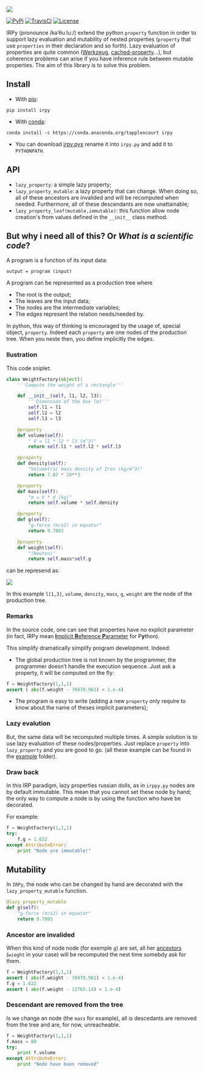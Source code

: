 ![](https://zippy.gfycat.com/SarcasticOpenHedgehog.gif)

[![PyPi](https://img.shields.io/pypi/v/irpy.svg)](https://pypi.python.org/pypi/irpy) [![TravisCI](https://img.shields.io/travis/TApplencourt/IRPy.svg)](https://travis-ci.org/TApplencourt/IRPy) [![License](https://img.shields.io/pypi/l/irpy.svg)](http://www.wtfpl.net/)


IRPy (pronounce /kəˈθuːluː/) extend the python `property` function in order to support lazy evaluation and mutability of nested properties (`property` that use `properties` in their declaration and so forth).
Lazy evaluation of properties are quite common ([Werkzeug](https://werkzeug.pocoo.org/docs/0.11/utils/#werkzeug.utils.cached_property), [cached-property](https://github.com/pydanny/cached-property)...),
but coherence problems can arise if you have inference rule between mutable properties. The aim of this library is to solve this problem.


## Install
- With [pip](https://pip.pypa.io/en/stable/):
```
pip install irpy
```
- With [conda](http://conda.pydata.org/docs/): 
```
conda install -c https://conda.anaconda.org/tapplencourt irpy
```
- You can download [irpy.pyx](https://raw.githubusercontent.com/TApplencourt/IRPy/master/irpyx.py) rename it into `irpy.py` and add it to `PYTHONPATH`.

## API
- `lazy_property`: a simple lazy property;
- `lazy_property_mutable`: a lazy property that can change. When doing so, all of these ancestors are invalided and will be recomputed when needed. Furthermore, all of these descendants are now unattainable;
- `lazy_property_leaf(mutable,immutable)`: this function allow node creation's from values defined in the `__init__` class method.

## But why i need all of this? Or *What is a scientific code*?
A program is a function of its input data:
```
output = program (input)
```
A program can be represented as a production tree where
- The root is the output;
- The leaves are the input data; 
- The nodes are the intermediate variables;
- The edges represent the relation needs/needed by.

In python, this way of thinking is encouraged by the usage of, special object, `property`. Indeed each `property` are one nodes of the production tree. When you neste then, you define implicitly the edges. 

### Ilustration

This code sniplet:
```python
class WeightFactory(object):
    '''Compute the weight of a rectangle'''

    def __init__(self, l1, l2, l3):
        '''Dimension of the box (m)'''
        self.l1 = l1
        self.l2 = l2
        self.l3 = l3

    @property
    def volume(self):
        " V = l1 * l2 * l3 (m^3)"
        return self.l1 * self.l2 * self.l3 

    @property
    def density(self):
        "Volumetric mass density of Iron (kg/m^3)"
        return 7.87 * 10**3

    @property
    def mass(self):
        "m = V * d (kg)"
        return self.volume * self.density

    @property
    def g(self):
        "g-force (m/s2) in equator"
        return 9.7803

    @property
    def weight(self):
        "(Newton)"
        return self.mass*self.g
```
can be represend as:

![](https://cdn.rawgit.com/TApplencourt/IRPy/master/exemples/weight.svg)

In this example `l[1,3]`, `volume`, `density`, `mass`, `g`, `weight` are the node of the production tree. 

### Remarks

In the source code, one can see that properties have no explicit parameter 
(in fact, IRPy mean [**I**mplicit **R**eference **P**arameter](http://osp.chickenkiller.com/mediawiki/index.php?title=IRP) for P**y**thon).

This simplify dramatically simplify program development. Indeed:
- The global production tree is not known by the programmer, the programmer doesn’t handle the execution sequence. Just ask a property, it will be computed on the fly:
```python
f = WeightFactory(1,1,1)
assert ( abs(f.weight - 76970.961) < 1.e-4)
```
- The program is easy to write (adding a new `property` only require to know about the name of theses implicit parameters);

### Lazy evalution

But, the same data will be recomputed multiple times. A simple solution is to use lazy evaluation of these nodes/properties. Just replace `property` into `lazy_property` and you are good to go.
(all these example can be found in the [example](https://github.com/TApplencourt/IRPy/blob/master/exemples) folder).

### Draw back

In this IRP paradigm, lazy properties russian dolls, as in `irppy.py` nodes are by default immutable. 
This mean that you cannot set these node by hand; the only way to compute a node is by using the function who have be decorated. 

For example:
```python
f = WeightFactory(1,1,1)
try:
    f.g = 1.622
except AttributeError:
    print "Node are immutable!"
```

## Mutability

In `IRPy`, the node who can be changed by hand are decorated with the `lazy_property_mutable` function. 
```python
@lazy_property_mutable
def g(self):
    "g-force (m/s2) in equator"
    return 9.7803
```

### Ancestor are invalided
When this kind of node node (for exemple `g`) are set, all her [ancestors](https://en.wikipedia.org/wiki/Tree_(data_structure)#Terminologies_used_in_Trees) (`wieght` in your case) will be recomputed the nest time somebdy ask for them.

```python
f = WeightFactory(1,1,1)
assert ( abs(f.weight - 76970.961) < 1.e-4)
f.g = 1.622
assert ( abs(f.weight - 12765.14) < 1.e-4)
```
### Descendant are removed from the tree

Is we change an node (the `mass` for example), all is descedants are removed from the tree and are, for now, unreacheable.

```python
f = WeightFactory(1,1,1)
f.mass = 80
try:
    print f.volume
except AttributeError:
    print "Node have been removed"
```
